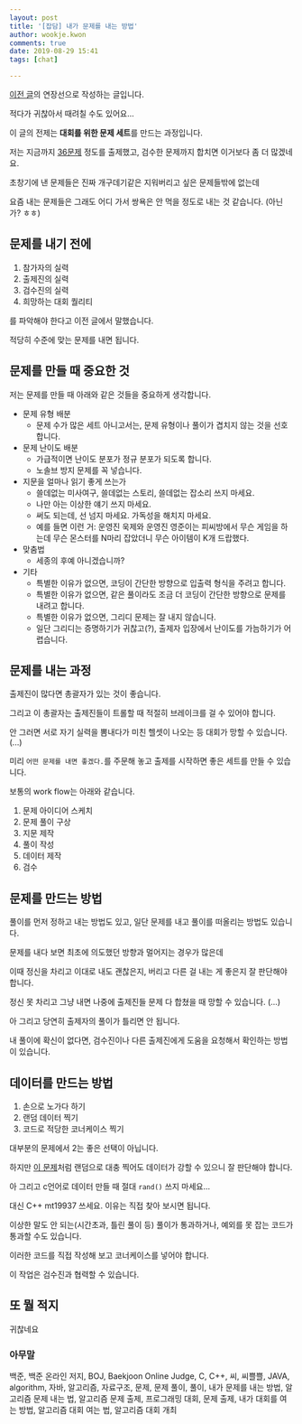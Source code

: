 ```yaml
---
layout: post
title: '[잡담] 내가 문제를 내는 방법'
author: wookje.kwon
comments: true
date: 2019-08-29 15:41
tags: [chat]

---
```


[이전 글](http://wookje.dance/2019/08/29/how-to-host-contest/)의 연장선으로 작성하는 글입니다.  

적다가 귀찮아서 때려칠 수도 있어요...  

이 글의 전제는 **대회를 위한 문제 세트**를 만드는 과정입니다.  

저는 지금까지 [36문제](https://www.acmicpc.net/ranklist/contribute/1) 정도를 출제했고, 검수한 문제까지 합치면 이거보다 좀 더 많겠네요.  

초창기에 낸 문제들은 진짜 개구데기같은 지워버리고 싶은 문제들밖에 없는데  

요즘 내는 문제들은 그래도 어디 가서 쌍욕은 안 먹을 정도로 내는 것 같습니다. (아닌가? ㅎㅎ)  

## 문제를 내기 전에

1. 참가자의 실력  
2. 출제진의 실력  
3. 검수진의 실력  
4. 희망하는 대회 퀄리티  

를 파악해야 한다고 이전 글에서 말했습니다.

적당히 수준에 맞는 문제를 내면 됩니다.

## 문제를 만들 때 중요한 것

저는 문제를 만들 때 아래와 같은 것들을 중요하게 생각합니다.

* 문제 유형 배분  
    - 문제 수가 많은 세트 아니고서는, 문제 유형이나 풀이가 겹치지 않는 것을 선호합니다.  
* 문제 난이도 배분
    - 가급적이면 난이도 분포가 정규 분포가 되도록 합니다.
    - 노솔브 방지 문제를 꼭 넣습니다.
* 지문을 얼마나 읽기 좋게 쓰는가  
    - 쓸데없는 미사여구, 쓸데없는 스토리, 쓸데없는 잡소리 쓰지 마세요.  
    - 나만 아는 이상한 얘기 쓰지 마세요.  
    - 써도 되는데, 선 넘지 마세요. 가독성을 해치지 마세요.  
    - 예를 들면 이런 거: 운영진 욱제와 운영진 영준이는 피씨방에서 무슨 게임을 하는데 무슨 몬스터를 N마리 잡았더니 무슨 아이템이 K개 드랍했다.  
* 맞춤법  
    - 세종의 후예 아니겠습니까?  
* 기타
    - 특별한 이유가 없으면, 코딩이 간단한 방향으로 입출력 형식을 주려고 합니다.  
    - 특별한 이유가 없으면, 같은 풀이라도 조금 더 코딩이 간단한 방향으로 문제를 내려고 합니다.  
    - 특별한 이유가 없으면, 그리디 문제는 잘 내지 않습니다.  
    - 일단 그리디는 증명하기가 귀찮고(?), 출제자 입장에서 난이도를 가늠하기가 어렵습니다.  

## 문제를 내는 과정

출제진이 많다면 총괄자가 있는 것이 좋습니다.  

그리고 이 총괄자는 출제진들이 트롤할 때 적절히 브레이크를 걸 수 있어야 합니다.

안 그러면 서로 자기 실력을 뽐내다가 미친 헬셋이 나오는 등 대회가 망할 수 있습니다. (...)  

미리 `어떤 문제를 내면 좋겠다.`를 주문해 놓고 출제를 시작하면 좋은 세트를 만들 수 있습니다.  

보통의 work flow는 아래와 같습니다.  

1. 문제 아이디어 스케치  
2. 문제 풀이 구상  
3. 지문 제작  
4. 풀이 작성  
5. 데이터 제작  
6. 검수  

## 문제를 만드는 방법

풀이를 먼저 정하고 내는 방법도 있고, 일단 문제를 내고 풀이를 떠올리는 방법도 있습니다.

문제를 내다 보면 최초에 의도했던 방향과 멀어지는 경우가 많은데  

이때 정신을 차리고 이대로 내도 괜찮은지, 버리고 다른 걸 내는 게 좋은지 잘 판단해야 합니다.  

정신 못 차리고 그냥 내면 나중에 출제진들 문제 다 합쳤을 때 망할 수 있습니다. (...)  

아 그리고 당연히 출제자의 풀이가 틀리면 안 됩니다.  

내 풀이에 확신이 없다면, 검수진이나 다른 출제진에게 도움을 요청해서 확인하는 방법이 있습니다.  

## 데이터를 만드는 방법

1. 손으로 노가다 하기  
2. 랜덤 데이터 찍기  
3. 코드로 적당한 코너케이스 찍기  

대부분의 문제에서 2는 좋은 선택이 아닙니다.  

하지만 [이 문제](https://www.acmicpc.net/problem/17261)처럼 랜덤으로 대충 찍어도 데이터가 강할 수 있으니 잘 판단해야 합니다.

아 그리고 c언어로 데이터 만들 때 절대 `rand()` 쓰지 마세요...

대신 C++ mt19937 쓰세요. 이유는 직접 찾아 보시면 됩니다.  

이상한 말도 안 되는(시간초과, 틀린 풀이 등) 풀이가 통과하거나, 예외를 못 잡는 코드가 통과할 수도 있습니다.  

이러한 코드를 직접 작성해 보고 코너케이스를 넣어야 합니다.  

이 작업은 검수진과 협력할 수 있습니다.

## 또 뭘 적지

귀찮네요

### 아무말  
백준, 백준 온라인 저지, BOJ, Baekjoon Online Judge, C, C++, 씨, 씨쁠쁠, JAVA, algorithm, 자바, 알고리즘, 자료구조, 문제, 문제 풀이, 풀이, 내가 문제를 내는 방법, 알고리즘 문제 내는 법, 알고리즘 문제 출제, 프로그래밍 대회, 문제 출제, 내가 대회를 여는 방법, 알고리즘 대회 여는 법, 알고리즘 대회 개최
